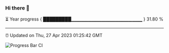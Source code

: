 ### Hi there 👋

⏳ Year progress { █████████▁▁▁▁▁▁▁▁▁▁▁▁▁▁▁▁▁▁▁▁▁ } 31.80 %

---

⏰ Updated on Thu, 27 Apr 2023 01:25:42 GMT

![Progress Bar CI](https://github.com/ZhaoGui/ZhaoGui/workflows/Progress%20Bar%20CI/badge.svg)
